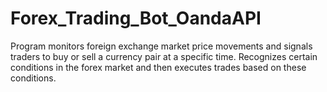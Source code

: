 # Forex_Trading_Bot_OandaAPI
Program monitors foreign exchange market price movements and signals traders to buy or sell a currency pair at a specific time. Recognizes certain conditions in the forex market and then executes trades based on these conditions.
